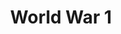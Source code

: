 ---
title: World War 1
layout: post
description: summary
permalink: /conflicts/ww1
menu: nav/world/globalconflicts.html
image: 
tags: [War]
---